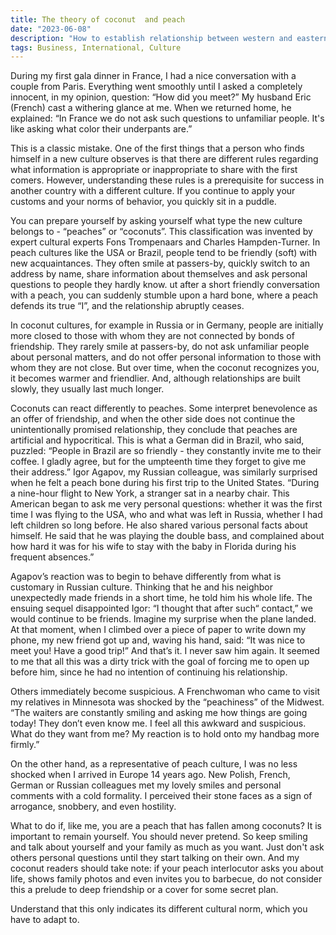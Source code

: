 ```yaml
---
title: The theory of coconut  and peach
date: "2023-06-08"
description: "How to establish relationship between western and eastern worlds"
tags: Business, International, Culture
---
```


During my first gala dinner in France, I had a nice conversation with a couple from Paris. Everything went smoothly until I asked a completely innocent, in my opinion, question: “How did you meet?” My husband Eric (French) cast a withering glance at me. When we returned home, he explained: “In France we do not ask such questions to unfamiliar people. It's like asking what color their underpants are.”

This is a classic mistake. One of the first things that a person who finds himself in a new culture observes is that there are different rules regarding what information is appropriate or inappropriate to share with the first comers. However, understanding these rules is a prerequisite for success in another country with a different culture. If you continue to apply your customs and your norms of behavior, you quickly sit in a puddle.

You can prepare yourself by asking yourself what type the new culture belongs to - “peaches” or “coconuts”. This classification was invented by expert cultural experts Fons Trompenaars and Charles Hampden-Turner. In peach cultures like the USA or Brazil, people tend to be friendly (soft) with new acquaintances. They often smile at passers-by, quickly switch to an address by name, share information about themselves and ask personal questions to people they hardly know. ut after a short friendly conversation with a peach, you can suddenly stumble upon a hard bone, where a peach defends its true “I”, and the relationship abruptly ceases.

In coconut cultures, for example in Russia or in Germany, people are initially more closed to those with whom they are not connected by bonds of friendship. They rarely smile at passers-by, do not ask unfamiliar people about personal matters, and do not offer personal information to those with whom they are not close. But over time, when the coconut recognizes you, it becomes warmer and friendlier. And, although relationships are built slowly, they usually last much longer.

Coconuts can react differently to peaches. Some interpret benevolence as an offer of friendship, and when the other side does not continue the unintentionally promised relationship, they conclude that peaches are artificial and hypocritical. This is what a German did in Brazil, who said, puzzled: “People in Brazil are so friendly - they constantly invite me to their coffee. I gladly agree, but for the umpteenth time they forget to give me their address.” Igor Agapov, my Russian colleague, was similarly surprised when he felt a peach bone during his first trip to the United States. “During a nine-hour flight to New York, a stranger sat in a nearby chair. This American began to ask me very personal questions: whether it was the first time I was flying to the USA, who and what was left in Russia, whether I had left children so long before. He also shared various personal facts about himself. He said that he was playing the double bass, and complained about how hard it was for his wife to stay with the baby in Florida during his frequent absences.”

Agapov’s reaction was to begin to behave differently from what is customary in Russian culture. Thinking that he and his neighbor unexpectedly made friends in a short time, he told him his whole life. The ensuing sequel disappointed Igor: “I thought that after such“ contact,” we would continue to be friends. Imagine my surprise when the plane landed. At that moment, when I climbed over a piece of paper to write down my phone, my new friend got up and, waving his hand, said: “It was nice to meet you! Have a good trip!” And that’s it. I never saw him again. It seemed to me that all this was a dirty trick with the goal of forcing me to open up before him, since he had no intention of continuing his relationship.

Others immediately become suspicious. A Frenchwoman who came to visit my relatives in Minnesota was shocked by the “peachiness” of the Midwest. “The waiters are constantly smiling and asking me how things are going today! They don’t even know me. I feel all this awkward and suspicious. What do they want from me? My reaction is to hold onto my handbag more firmly.”

On the other hand, as a representative of peach culture, I was no less shocked when I arrived in Europe 14 years ago. New Polish, French, German or Russian colleagues met my lovely smiles and personal comments with a cold formality. I perceived their stone faces as a sign of arrogance, snobbery, and even hostility.

What to do if, like me, you are a peach that has fallen among coconuts? It is important to remain yourself. You should never pretend. So keep smiling and talk about yourself and your family as much as you want. Just don't ask others personal questions until they start talking on their own. And my coconut readers should take note: if your peach interlocutor asks you about life, shows family photos and even invites you to barbecue, do not consider this a prelude to deep friendship or a cover for some secret plan.

Understand that this only indicates its different cultural norm, which you have to adapt to.
